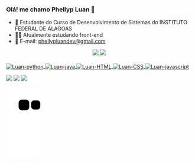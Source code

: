 ### Olá! me chamo Phellyp Luan 👋

- 📖 Estudante do Curso de Desenvolvimento de Sistemas do INSTITUTO FEDERAL DE ALAGOAS
- 🧑‍💻 Atualmente estudando front-end
- 📧 E-mail: phellypluandev@gmail.com

<div align="center">
  <a href="https://github.com/PhellypLuanDev">
  <img height="180em" src="https://github-readme-stats.vercel.app/api?username=PhellypLuanDev&show_icons=true&theme=dark&include_all_commits=true&count_private=true"/>
  <img height="180em" src="https://github-readme-stats.vercel.app/api/top-langs/?username=PhellypLuanDev&layout=compact&langs_count=7&theme=dark"/>
</div>

<div style="display: inline_block"><br>
  <img align="center" alt="Luan-python" height="30" width="40" src="https://cdn.jsdelivr.net/gh/devicons/devicon/icons/python/python-original-wordmark.svg" >
 <img align="center" alt="Luan-java" height="30" width="40" <img src="https://cdn.jsdelivr.net/gh/devicons/devicon/icons/java/java-original.svg" />
<img align="center" alt="Luan-HTML" height="30" width="40" <img src="https://cdn.jsdelivr.net/gh/devicons/devicon/icons/html5/html5-original-wordmark.svg" />
<img align="center" alt="Luan-CSS" height="30" width="40" <img src="https://cdn.jsdelivr.net/gh/devicons/devicon/icons/css3/css3-original-wordmark.svg" />
<img align="center" alt="Luan-javascript" height="30" width="40" <img
src="https://cdn.jsdelivr.net/gh/devicons/devicon/icons/javascript/javascript-original.svg" />
</div>

<div> 
  
  <a href="https://www.instagram.com/lu4n_808/" target="_blank"><img src="https://img.shields.io/badge/-Instagram-%23E4405F?style=for-the-badge&logo=instagram&logoColor=white" target="_blank"></a>
  <a href = "phellypluandev@gmail.com"><img src="https://img.shields.io/badge/-Gmail-%23333?style=for-the-badge&logo=gmail&logoColor=white" target="_blank"></a>
  <a href="https://www.linkedin.com/in/phellyp-luan-2b7881229/" target="_blank"><img src="https://img.shields.io/badge/-LinkedIn-%230077B5?style=for-the-badge&logo=linkedin&logoColor=white" target="_blank"></a> 
 
  ![Snake animation](https://github.com/rafaballerini/rafaballerini/blob/output/github-contribution-grid-snake.svg)
 
</div>

